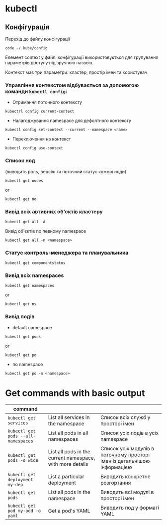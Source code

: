 # kubectl

## Конфігурація

Перехід до файлу конфігурації

```
code ~/.kube/config
```

Елемент context у файлі конфігурації використовується для групування параметрів доступу під зручною назвою.

Контекст має три параметри: кластер, простір імен та користувач.

### Управління контекстом відбувається за допомогою команди `kubectl config`:

- Отримання поточного контексту

```
kubectrl config current-context
```

- Налагоджування namespace для дефолтного контексту
```
kubectl config set-context --current --namespace <name>
```

- Переключення на контекст
```
kubectl config use-context 
```


### Список нод 
(виводить роль, версію та поточний статус кожної ноди)

```
kubectl get nodes
```
or
```
kubectl get no
```

### Вивід всіх автивних об'єктів кластеру
```
kubectl get all -A
```

Вивід об'єктів по певному namespace
```
kubectl get all -n <namespace>
```

### Статус контроль-менеджера та планувальника
```
kubectl get componentstatus
```

### Вивід всіх namespaces

```
kubectl get namespaces
```
or
```
kubectl get ns
```


### Вивід подів 
- default namespace
```
kubectl get pods
```
or 
```
kubectl get po
```
- по namespace
```
kubectl get po -n <namespace>
```


# Get commands with basic output
| command                         |                                         |                                    |
| -------------------------------- | --------------------------------------- | ---------------------------------- |
| `kubectl get services`          | List all services in the namespace      | Список всіх служб у просторі імен  |
| `kubectl get pods --all-namespaces`| List all pods in all namespaces         | Список усіх подів в усіх namespace  |
| `kubectl get pods -o wide`         | List all pods in the current namespace, with more details | Список усіх модулів в поточному просторі імен із детальнішою інформацією|
| `kubectl get deployment my-dep`    | List a particular deployment | Виводить конкретне розгортання |
| `kubectl get pods`                 | List all pods in the namespace | Виводить всі модулі в просторі імен|
| `kubectl get pod my-pod -o yaml`   | Get a pod's YAML | Виводить под у форматі YAML |
